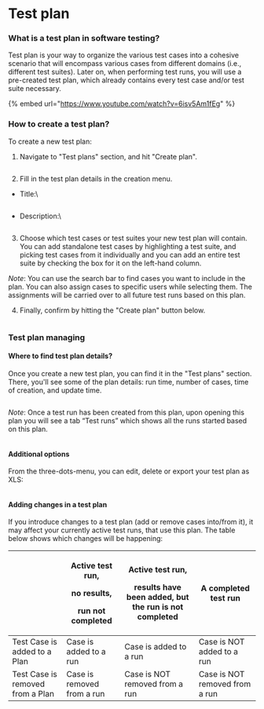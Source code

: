 # Test plan

### What is a test plan in software testing?

Test plan is your way to organize the various test cases into a cohesive scenario that will encompass various cases from different domains (i.e., different test suites). Later on, when performing test runs, you will use a pre-created test plan, which already contains every test case and/or test suite necessary.

{% embed url="https://www.youtube.com/watch?v=6isv5Am1fEg" %}

### How to create a test plan?

To create a new test plan:&#x20;

1. Navigate to "Test plans" section, and hit "Create plan".

<figure><img src="https://qase.intercom-attachments-7.com/i/o/597159792/334eccf050d876254450652d/TsqDohmQSqwa1ISPEiBvn-zALpnxcEyOcxytnaOD5Bj-xlscCx6cME0MVHbE2hjJ0E2I-s0Wdveh-wzcai4__RMQwNqxNg-kb3WaICVr1y4rD2px9GPtRmm8V9M1xaNiciToxzdi2Ti-Qq6q4w21HvGdT3-LxHwbGoJkbXAW_EjwAKkVDArmGMrmmg" alt=""><figcaption></figcaption></figure>

2. Fill in the test plan details in the creation menu.

*   Title:\


    <figure><img src="https://qase.intercom-attachments-7.com/i/o/597159798/5dff11dd409b974758ebefa5/1SYEnOrBWgi8qqdsKD9ovd1Z1SSqWlcoz3liQid92DXEGSNMYuVQlWpq98yPKshlehFbjVQ4fwxyf8QDI2WR4cVqdvQ3IeR8jyhfbr6rTI_LtAvwa0mdOtgTYt2GGTAr_10g22ATerp7jeaMa8YWjYmf93dG-FQ49eWiRwWiLi5uu80K7x_dOjBzyQ" alt=""><figcaption></figcaption></figure>
*   Description:\


    <figure><img src="https://qase.intercom-attachments-7.com/i/o/597159807/79c2354ad2216f7efd3f034c/wnTpfwLzKphVqGnhvDMTpnIIDaNYvs2DO75yJNknI-T3f2Sjtza6VCb5pXJwxmTiYlH1QwyN2T5TamhtXiNkPaXn_fsPt2_mkjGrIjHrV2RkfNMXljgOi8PT6QIDgg32ou8ejS4YhJ_12GoQ-NJ6yjioaN_2gcliJ9WA3DdKhRAwKy0E78I7O6QwXg" alt=""><figcaption></figcaption></figure>

3. Choose which test cases or test suites your new test plan will contain. You can add standalone test cases by highlighting a test suite, and picking test cases from it individually and you can add an entire test suite by checking the box for it on the left-hand column.

_Note_: You can use the search bar to find cases you want to include in the plan. You can also assign cases to specific users while selecting them. The assignments will be carried over to all future test runs based on this plan.

4. Finally, confirm by hitting the "Create plan" button below.

<figure><img src="https://qase.intercom-attachments-7.com/i/o/597159886/d6ca9a0b5137ee60ee41fbe0/YJrFYGWjvlhcpNjKuQmrpTdGyTMlJyJqmBl-_mbk8nLFI7dmDSZk2O8xKImuEP8uCKFboQc20HeSafHn4FOrlA17IWMZfY6uUhHPqQkZz9O_CnipnpJYKmaTB-6sK16flSnHSYvsQLnMpZ8ySYCdaPoVv1KGcQenZkrTOpIbgCMEZLFRYy4765m1vQ" alt=""><figcaption></figcaption></figure>

### Test plan managing

#### Where to find test plan details?

Once you create a new test plan, you can find it in the "Test plans" section. There, you'll see some of the plan details: run time, number of cases, time of creation, and update time.

<figure><img src="https://qase.intercom-attachments-7.com/i/o/597159900/47220c1687e6a59e413b28c1/_Kc9hDQ63JBAdmF8GPi1i38u8GlpT3k-YWyYbeO0D5eLyg9-21vMzfWP84iWCYKrORI2PGJOdEDuhhcYCjQ3odR7J4gItaBQM4ysXmoj30iQAbx45RV6B1g_UvFZC-m7s4nBdAKDH-ZWg3TZoVs3ssAvQtuJuEYVEv9SPNrmvmjlBTMglqKkckpl4A" alt=""><figcaption></figcaption></figure>

_Note_: Once a test run has been created from this plan, upon opening this plan you will see a tab “Test runs” which shows all the runs started based on this plan.

<figure><img src="https://qase.intercom-attachments-7.com/i/o/597159910/e451a84b772aca07c57fb688/hi9na00QxUNeXBVWW5ktSjm2zvle-pwXa018qU9rya9OVGzwNkQVQ8TwnlnnAcs7BKQEjo6ANH0Df1sba4zKVI41OahjiGQLIh3z6u3JNXQJkW8OR4uIa23UGMEHDbOACHFnjKWSyyFCbiBgBEoNffNKKtrvRsXanWbOnvcotevowtHzKCdXFjykSw" alt=""><figcaption></figcaption></figure>

#### Additional options

From the three-dots-menu, you can edit, delete or export your test plan as XLS:

<figure><img src="https://qase.intercom-attachments-7.com/i/o/597159921/78442ed700b3d88ab9059d6d/HP0lCKSqf-DPXju56oPtLrUSjC1eHVNdByniOQR7xVFU8XqTR1prDhT1KYsZERkU3GX-sUVQKW7UmecWKGnO2Urwo1AxeDFoHJuve1WJW9ImhwPnjwryXAzH06P1Y55KnGhdPKAOzteOdecxEWJxRH6YL_bhhVBmwT96BcQIi-n0uzYhm0YEwyR_aw" alt=""><figcaption></figcaption></figure>

#### Adding changes in a test plan

If you introduce changes to a test plan (add or remove cases into/from it), it may affect your currently active test runs, that use this plan. The table below shows which changes will be happening:

|                                  | <p>Active test run,</p><p>no results,</p><p>run not completed</p> | <p>Active test run,</p><p>results have been added, but the run is not completed</p> | A completed test run           |
| -------------------------------- | ----------------------------------------------------------------- | ----------------------------------------------------------------------------------- | ------------------------------ |
| Test Case is added to a Plan     | Case is added to a run                                            | Case is added to a run                                                              | Case is NOT added to a run     |
| Test Case is removed from a Plan | Case is removed from a run                                        | Case is NOT removed from a run                                                      | Case is NOT removed from a run |
